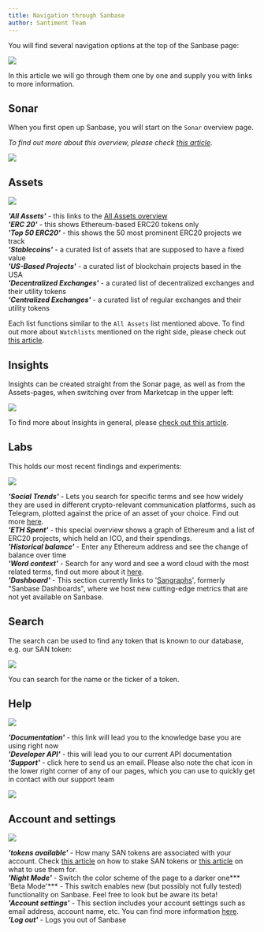 ```yaml
---
title: Navigation through Sanbase
author: Santiment Team
---
```


You will find several navigation options at the top of the Sanbase page:

![](04_menu.png)

In this article we will go through them one by one and supply you with
links to more information.

## Sonar

When you first open up Sanbase, you will start on the `Sonar` overview page.

*To find out more about this overview, please check* [*this
article*](/intercom-articles/getting-started/sanbase/emerging-social-trends)*.*

![](01_sonar.png)

## Assets

![](01_assets.png)

***\'All Assets\'*** - this links to the [All Assets
overview](/intercom-articles/getting-started/sanbase/the-assets-page)\
***\'ERC 20\'*** - this shows Ethereum-based ERC20 tokens only\
***\'Top 50 ERC20\'*** - this shows the 50 most prominent ERC20 projects
we track\
***\'Stablecoins\'*** - a curated list of assets that are supposed to
have a fixed value\
***\'US-Based Projects\'*** - a curated list of blockchain projects
based in the USA\
***\'Decentralized Exchanges\'*** - a curated list of decentralized
exchanges and their utility tokens\
***\'Centralized Exchanges\'*** - a curated list of regular exchanges
and their utility tokens

Each list functions similar to the `All Assets` list mentioned above.
To find out more about `Watchlists` mentioned on the right side,
please check out [this
article](/intercom-articles/getting-started/sanbase/categories-and-watchlists).

## Insights

Insights can be created straight from the Sonar page, as well as from
the Assets-pages, when switching over from Marketcap in the upper left:

![](06_assets_insights.png)

To find more about Insights in general, please [check out this
article](/intercom-articles/getting-started/sanbase/insights).

## Labs

This holds our most recent findings and experiments:

![](03_labs.png)

***\'Social Trends\'*** - Lets you search for specific terms and see how
widely they are used in different crypto-relevant communication
platforms, such as Telegram, plotted against the price of an asset of
your choice. Find out more
[here](/intercom-articles/getting-started/sanbase/social-trends).***\
\'ETH Spent\'*** - this special overview shows a graph of Ethereum and a
list of ERC20 projects, which held an ICO, and their spendings.\
***\'Historical balance\'*** - Enter any Ethereum address and see the
change of balance over time\
***\'Word context\'*** - Search for any word and see a word cloud with
the most related terms, find out more about it
[here](/intercom-articles/getting-started/sanbase/word-context).\
***\'Dashboard\'*** - This section currently links to
\'[Sangraphs](https://santiment.net/dashboards)\', formerly \"Sanbase
Dashboards\", where we host new cutting-edge metrics that are not yet
available on Sanbase.

## Search

The search can be used to find any token that is known to our database,
e.g. our SAN token:

![](05_search.png)

You can search for the name or the ticker of a token.

## Help

![](07_help_menu.png)

***\'Documentation\'*** - this link will lead you to the knowledge base
you are using right now\
***\'Developer API\'*** - this will lead you to our current API
documentation\
***\'Support\'*** - click here to send us an email. Please also note the
chat icon in the lower right corner of any of our pages, which you can
use to quickly get in contact with our support team

![](08_intercom.png)

## Account and settings

![](09_account_menu.png)

***\'tokens available\'*** - How many SAN tokens are associated with
your account. Check [this
article](/intercom-articles/getting-started/san-tokens-and-metamask/how-to-stake-san)
on how to stake SAN tokens or [this
article](/intercom-articles/faq/general/what-you-can-currently-do-with-your-san-tokens)
on what to use them for.***\
\'Night Mode\'*** - Switch the color scheme of the page to a darker
one***\
\'Beta Mode\'*** - This switch enables new (but possibly not fully
tested) functionality on Sanbase. Feel free to look but be aware its
beta!***\
\'Account settings\'*** - This section includes your account settings
such as email address, account name, etc. You can find more information
[here](/intercom-articles/getting-started/sanbase/account-settings).\
***\'Log out\'*** - Logs you out of Sanbase

